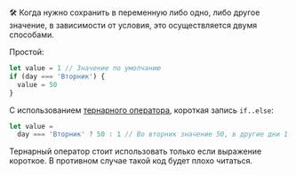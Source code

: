 🛠 Когда нужно сохранить в переменную либо одно, либо другое значение, в зависимости от условия, это осуществляется двумя способами.

Простой:

```js
let value = 1 // Значение по умолчанию
if (day === 'Вторник') {
  value = 50
}
```

С использованием [тернарного оператора](/js/ternary-operator/), короткая запись `if..else`:

```js
let value =
  day === 'Вторник' ? 50 : 1 // Во вторник значение 50, в другие дни 1
```

Тернарный оператор стоит использовать только если выражение короткое. В противном случае такой код будет плохо читаться.
